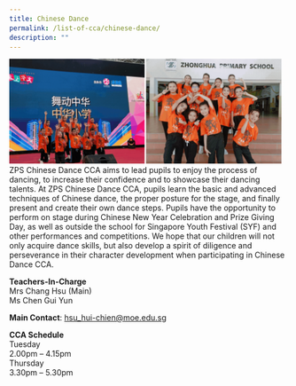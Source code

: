 ```yaml
---
title: Chinese Dance
permalink: /list-of-cca/chinese-dance/
description: ""
---
```

![](/images/CCAs/2023%20chinese%20dance%20gif.gif)
ZPS Chinese Dance CCA aims to lead pupils to enjoy the process of dancing, to increase their confidence and to showcase their dancing talents. At ZPS Chinese Dance CCA, pupils learn the basic and advanced techniques of Chinese dance, the proper posture for the stage, and finally present and create their own dance steps. Pupils have the opportunity to perform on stage during Chinese New Year Celebration and Prize Giving Day, as well as outside the school for Singapore Youth Festival (SYF) and other performances and competitions. We hope that our children will not only acquire dance skills, but also develop a spirit of diligence and perseverance in their character development when participating in Chinese Dance CCA.

**Teachers-In-Charge**
<br>Mrs Chang Hsu (Main)
<br>Ms Chen Gui Yun

**Main Contact**: hsu_hui-chien@moe.edu.sg

**CCA Schedule**
<br>Tuesday
<br>2.00pm – 4.15pm
<br>Thursday
<br>3.30pm – 5.30pm